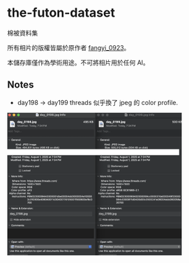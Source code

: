 # the-futon-dataset
棉被資料集

所有相片的版權皆屬於原作者 [fangyi_0923](https://www.threads.com/@fangyi_0923)。

本儲存庫僅作為學術用途。不可將相片用於任何 AI。

## Notes
* day198 -> day199 threads 似乎換了 jpeg 的 color profile.
<img src="notes/diff_198_199.png" width="400" alt="day 198 199 diff">
